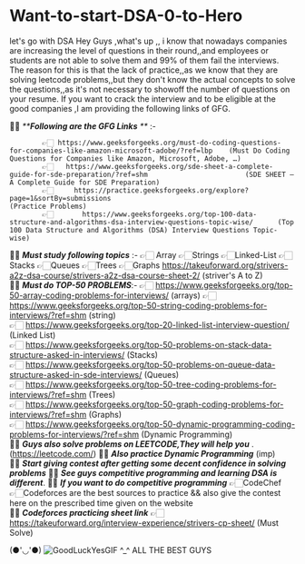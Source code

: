 # Want-to-start-DSA-0-to-Hero
let's go with DSA
 Hey Guys ,what's up ,, i know that nowadays companies are increasing the level of questions in their round,,and employees or students are not able to solve them and 99% of them fail the interviews. The reason for this is that the lack of practice,,as we know that they are solving leetcode problems,,but they don't know the actual concepts to solve the questions,,as it's not necessary to showoff the number of questions on your resume. If you want to crack the interview and to be eligible at the good companies ,I am providing the following links of GFG.                                                                                                        

🚀✨  _****Following are the GFG Links** **_ :-   
           
            👉🏻 https://www.geeksforgeeks.org/must-do-coding-questions-for-companies-like-amazon-microsoft-adobe/?ref=lbp    (Must Do Coding Questions for Companies like Amazon, Microsoft, Adobe, …)                           
            👉🏻   https://www.geeksforgeeks.org/sde-sheet-a-complete-guide-for-sde-preparation/?ref=shm                        (SDE SHEET – A Complete Guide for SDE Preparation)                                               
            👉🏻     https://practice.geeksforgeeks.org/explore?page=1&sortBy=submissions                                         (Practice Problems)                                                                           
            👉🏻       https://www.geeksforgeeks.org/top-100-data-structure-and-algorithms-dsa-interview-questions-topic-wise/      (Top 100 Data Structure and Algorithms (DSA) Interview Questions Topic-wise)  
                                                                          
🚀✨  _**Must study following topics**_ :-   👉🏻 Array     👉🏻Strings     👉🏻Linked-List     👉🏻Stacks     👉🏻Queues     👉🏻Trees     👉🏻Graphs                                                                                                                                   https://takeuforward.org/strivers-a2z-dsa-course/strivers-a2z-dsa-course-sheet-2/       (striver's A to Z)                                                                                                           
🚀✨  _**Must do TOP-50 PROBLEMS**_:-        👉🏻 https://www.geeksforgeeks.org/top-50-array-coding-problems-for-interviews/               (arrays)                                                                                                                    👉🏻 https://www.geeksforgeeks.org/top-50-string-coding-problems-for-interviews/?ref=shm        (string)                                                                                                                  
👉🏻 https://www.geeksforgeeks.org/top-20-linked-list-interview-question/                        (Linked List)                                                                                                               
👉🏻 https://www.geeksforgeeks.org/top-50-problems-on-stack-data-structure-asked-in-interviews/            (Stacks)                                                                                                        
👉🏻 https://www.geeksforgeeks.org/top-50-problems-on-queue-data-structure-asked-in-sde-interviews/          (Queues)                                                                                                       
👉🏻 https://www.geeksforgeeks.org/top-50-tree-coding-problems-for-interviews/?ref=shm                   (Trees)                                                                                                           
👉🏻 https://www.geeksforgeeks.org/top-50-graph-coding-problems-for-interviews/?ref=shm                (Graphs)                                                                                                        
👉🏻 https://www.geeksforgeeks.org/top-50-dynamic-programming-coding-problems-for-interviews/?ref=shm  (Dynamic Programming)                                             
 🚀✨   **_Guys also solve problems on LEETCODE,They will help you_** .   (https://leetcode.com/)
 🚀✨   **_Also practice Dynamic Programming_**  (imp)  
 🚀✨   **_Start giving contest after getting some decent confidence in solving problems_**
 🚀✨   **_See guys competitive programming and learning DSA is different_**.
 🚀✨   **_If you want to do competitive programming_**             👉🏻CodeChef   👉🏻Codeforces          are the best sources to practice && also give the contest here on the prescribed time given on the website           
 🚀✨    **_Codeforces practicing sheet link_**    👉🏻 https://takeuforward.org/interview-experience/strivers-cp-sheet/                 (Must Solve)                  
                   
                                  
                               
   (●'◡'●)  ![GoodLuckYesGIF](https://github.com/Dynamic-Aryan/Want-to-start-DSA-0-to-Hero/assets/97832985/bcdac772-2624-4b77-bcd5-17b68667c3a9)
   ^_^    ALL THE BEST GUYS                                            

                                                                                                                      
        
            
